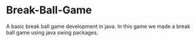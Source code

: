 # Break-Ball-Game
A basic break ball game development in java.
In this game we made a break ball game using java swing packages. 
